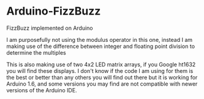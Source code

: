 # Arduino-FizzBuzz
FizzBuzz implemented on Arduino

I am purposefully not using the modulus operator in this one, instead I am making use of the difference between integer and floating point division to determine the multiples

This is also making use of two 4x2 LED matrix arrays, if you Google ht1632 you will find these displays. I don't know if the code I am using for them is the best or better than any others you will find out there but it is working for Arduino 1.6, and some versions you may find are not compatible with newer versions of the Arduino IDE.
